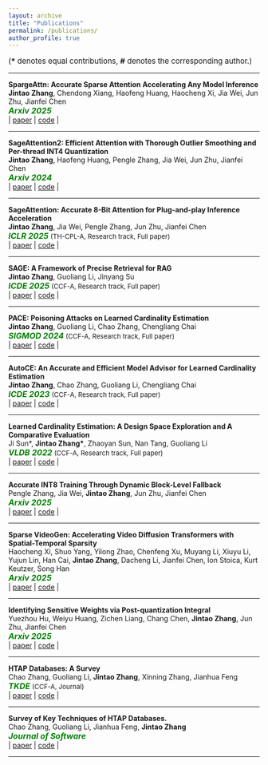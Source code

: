 ```yaml
---
layout: archive
title: "Publications"
permalink: /publications/
author_profile: true
---
```

<!-- 
{% if author.googlescholar %}
  You can also find my articles on <u><a href="{{author.googlescholar}}">my Google Scholar profile</a>.</u>
{% endif %}

{% include base_path %}

{% for post in site.publications reversed %}
  {% include archive-single.html %}
{% endfor %} -->

<span style="font-size:15px;">(**\*** denotes equal contributions, **#** denotes the corresponding author.)  </span>
  
---
**SpargeAttn: Accurate Sparse Attention Accelerating Any Model Inference**  
**Jintao Zhang**, Chendong Xiang, Haofeng Huang, Haocheng Xi, Jia Wei, Jun Zhu, Jianfei Chen  
<span style="color:green; font-style:italic; font-size:16px; font-weight:bold;">Arxiv 2025</span>  
| [paper](https://arxiv.org/abs/2502.18137)
| [code](https://github.com/thu-ml/SpargeAttn) |

---
**SageAttention2: Efficient Attention with Thorough Outlier Smoothing and Per-thread INT4 Quantization**  
**Jintao Zhang**, Haofeng Huang, Pengle Zhang, Jia Wei, Jun Zhu, Jianfei Chen  
<span style="color:green; font-style:italic; font-size:16px; font-weight:bold;">Arxiv 2024</span>  
| [paper](https://arxiv.org/abs/2411.10958)
| [code](https://github.com/thu-ml/SageAttention) |

---
**SageAttention: Accurate 8-Bit Attention for Plug-and-play Inference Acceleration**  
**Jintao Zhang**, Jia Wei, Pengle Zhang, Jun Zhu, Jianfei Chen  
<span style="color:green; font-style:italic; font-size:16px; font-weight:bold;">ICLR 2025</span> <span style="font-size:13px;">(TH-CPL-A, Research track, Full paper)</span>   
| [paper](https://arxiv.org/abs/2410.02367)
| [code](https://github.com/thu-ml/SageAttention) |

---
**SAGE: A Framework of Precise Retrieval for RAG**  
**Jintao Zhang**, Guoliang Li, Jinyang Su  
<span style="color:green; font-style:italic; font-size:16px; font-weight:bold;">ICDE 2025</span> <span style="font-size:13px;">(CCF-A, Research track, Full paper)</span>  
| [paper](https://dbgroup.cs.tsinghua.edu.cn/ligl/papers/ICDE25-SAGE.pdf)
| [code]() |

---
**PACE: Poisoning Attacks on Learned Cardinality Estimation**  
**Jintao Zhang**, Guoliang Li, Chao Zhang, Chengliang Chai  
<span style="color:green; font-style:italic; font-size:16px; font-weight:bold;">SIGMOD 2024</span> <span style="font-size:13px;">(CCF-A, Research track, Full paper)</span>   
| [paper](https://arxiv.org/pdf/2409.15990)
| [code]() |

---
**AutoCE: An Accurate and Efficient Model Advisor for Learned Cardinality Estimation**  
**Jintao Zhang**, Chao Zhang, Guoliang Li, Chengliang Chai  
<span style="color:green; font-style:italic; font-size:16px; font-weight:bold;">ICDE 2023</span> <span style="font-size:13px;">(CCF-A, Research track, Full paper)</span>  
| [paper](https://dbgroup.cs.tsinghua.edu.cn/ligl/papers/AutoCE_camera_ready_ICDE2023.pdf)
| [code]() |

---
**Learned Cardinality Estimation: A Design Space Exploration and A Comparative Evaluation**  
Ji Sun\*, **Jintao Zhang\***, Zhaoyan Sun, Nan Tang, Guoliang Li  
<span style="color:green; font-style:italic; font-size:16px; font-weight:bold;">VLDB 2022</span> <span style="font-size:13px;">(CCF-A, Research track, Full paper)</span>  
| [paper](https://vldb.org/pvldb/vol15/p85-li.pdf)
| [code](https://github.com/jt-zhang/CardinalityEstimationTestbed) |

---
**Accurate INT8 Training Through Dynamic Block-Level Fallback**  
Pengle Zhang, Jia Wei, **Jintao Zhang**, Jun Zhu, Jianfei Chen  
<span style="color:green; font-style:italic; font-size:16px; font-weight:bold;">Arxiv 2025</span> <span style="font-size:13px;"> </span>  
| [paper](https://arxiv.org/pdf/2503.08040)
| [code]() |

---
**Sparse VideoGen: Accelerating Video Diffusion Transformers with Spatial-Temporal Sparsity**  
Haocheng Xi, Shuo Yang, Yilong Zhao, Chenfeng Xu, Muyang Li, Xiuyu Li, Yujun Lin, Han Cai, **Jintao Zhang**, Dacheng Li, Jianfei Chen, Ion Stoica, Kurt Keutzer, Song Han  
<span style="color:green; font-style:italic; font-size:16px; font-weight:bold;">Arxiv 2025</span> <span style="font-size:13px;"> </span>  
| [paper](https://arxiv.org/pdf/2502.01776)
| [code](https://github.com/svg-project/Sparse-VideoGen) |

---
**Identifying Sensitive Weights via Post-quantization Integral**  
Yuezhou Hu, Weiyu Huang, Zichen Liang, Chang Chen, **Jintao Zhang**, Jun Zhu, Jianfei Chen  
<span style="color:green; font-style:italic; font-size:16px; font-weight:bold;">Arxiv 2025</span> <span style="font-size:13px;"> </span>  
| [paper](https://arxiv.org/pdf/2503.01901)
| [code]() |

---
**HTAP Databases: A Survey**  
Chao Zhang, Guoliang Li, **Jintao Zhang**, Xinning Zhang, Jianhua Feng  
<span style="color:green; font-style:italic; font-size:16px; font-weight:bold;">TKDE</span> <span style="font-size:13px;">(CCF-A, Journal)</span>  
| [paper](https://dbgroup.cs.tsinghua.edu.cn/ligl/papers/HTAP_Databases_A_Survey.pdf)
| [code]() |

---
**Survey of Key Techniques of HTAP Databases.**  
Chao Zhang, Guoliang Li, Jianhua Feng, **Jintao Zhang**  
<span style="color:green; font-style:italic; font-size:16px; font-weight:bold;">Journal of Software</span>   
| [paper](http://www.jos.org.cn/josen/article/pdf/6713)
| [code]() |

---
